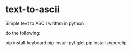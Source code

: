 # text-to-ascii
Simple text to ASCII written in python

do the following:

pip install keyboard
pip install pyfiglet
pip install pyperclip
